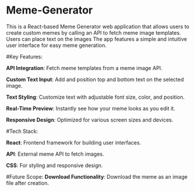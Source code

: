 # Meme-Generator
This is a React-based Meme Generator web application that allows users to create custom memes by calling an API to fetch meme image templates. Users can place text on the images The app features a simple and intuitive user interface for easy meme generation.

#Key Features:

**API Integration**: Fetch meme templates from a meme image API.

**Custom Text Input**: Add and position top and bottom text on the selected image.

**Text Styling**: Customize text with adjustable font size, color, and position.

**Real-Time Preview**: Instantly see how your meme looks as you edit it.

**Responsive Design**: Optimized for various screen sizes and devices.

#Tech Stack:

**React**: Frontend framework for building user interfaces.

**API**: External meme API to fetch images.

**CSS**: For styling and responsive design.

#Future Scope:
**Download Functionality**: Download the meme as an image file after creation.

